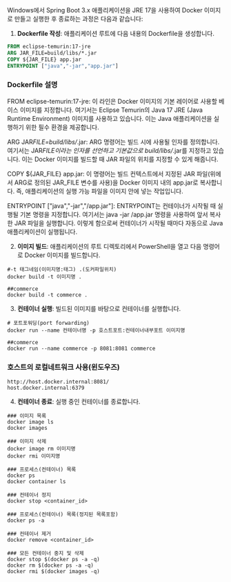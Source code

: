 Windows에서 Spring Boot 3.x 애플리케이션을 JRE 17을 사용하여 Docker 이미지로 만들고 실행한 후 종료하는 과정은 다음과 같습니다:

1. **Dockerfile 작성**: 애플리케이션 루트에 다음 내용의 Dockerfile을 생성합니다.

```Dockerfile
FROM eclipse-temurin:17-jre
ARG JAR_FILE=build/libs/*.jar
COPY ${JAR_FILE} app.jar
ENTRYPOINT ["java","-jar","app.jar"]
```

### Dockerfile 설명

FROM eclipse-temurin:17-jre: 이 라인은 Docker 이미지의 기본 레이어로 사용할 베이스 이미지를 지정합니다. 여기서는 Eclipse Temurin의 Java 17 JRE (Java Runtime Environment) 이미지를 사용하고 있습니다. 이는 Java 애플리케이션을 실행하기 위한 필수 환경을 제공합니다. <br>

ARG JAR*FILE=build/libs/*.jar: ARG 명령어는 빌드 시에 사용될 인자를 정의합니다. 여기서는 JAR*FILE이라는 인자를 선언하고 기본값으로 build/libs/*.jar를 지정하고 있습니다. 이는 Docker 이미지를 빌드할 때 JAR 파일의 위치를 지정할 수 있게 해줍니다. <br>

COPY ${JAR_FILE} app.jar: 이 명령어는 빌드 컨텍스트에서 지정된 JAR 파일(위에서 ARG로 정의된 JAR_FILE 변수를 사용)을 Docker 이미지 내의 app.jar로 복사합니다. 즉, 애플리케이션의 실행 가능 파일을 이미지 안에 넣는 작업입니다. <br>

ENTRYPOINT ["java","-jar","/app.jar"]: ENTRYPOINT는 컨테이너가 시작될 때 실행될 기본 명령을 지정합니다. 여기서는 java -jar /app.jar 명령을 사용하여 앞서 복사한 JAR 파일을 실행합니다. 이렇게 함으로써 컨테이너가 시작될 때마다 자동으로 Java 애플리케이션이 실행됩니다. <br>

2. **이미지 빌드**: 애플리케이션의 루트 디렉토리에서 PowerShell을 열고 다음 명령어로 Docker 이미지를 빌드합니다.

```shell
#-t 태그네임(이미지명:태그) .(도커파일위치)
docker build -t 이미지명 .

##commerce
docker build -t commerce .
```

3. **컨테이너 실행**: 빌드된 이미지를 바탕으로 컨테이너를 실행합니다.

```shell
# 포트포워딩(port forwarding)
docker run --name 컨테이너명 -p 호스트포트:컨테이너내부포트 이미지명

##commerce
docker run --name commerce -p 8081:8081 commerce
```

### 호스트의 로컬네트워크 사용(윈도우즈)

```shell
http://host.docker.internal:8081/
host.docker.internal:6379
```

4. **컨테이너 종료**: 실행 중인 컨테이너를 종료합니다.

```shell
### 이미지 목록
docker image ls
docker images

### 이미지 삭제
docker image rm 이미지명
docker rmi 이미지명

### 프로세스(컨테이너) 목록
docker ps
docker container ls

### 컨테이너 정지
docker stop <container_id>

### 프로세스(컨테이너) 목록(정지된 목록포함)
docker ps -a

### 컨테이너 제거
docker remove <container_id>

### 모든 컨테이너 중지 및 삭제
docker stop $(docker ps -a -q)
docker rm $(docker ps -a -q)
docker rmi $(docker images -q)
```
